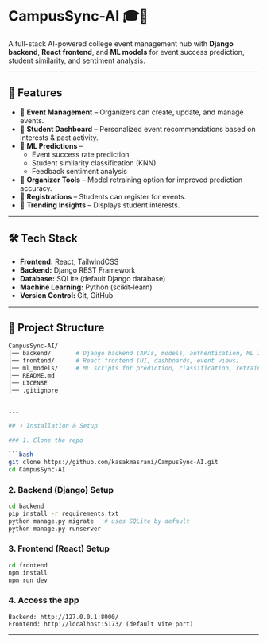 # CampusSync-AI 🎓🤖  
A full-stack AI-powered college event management hub with **Django backend**, **React frontend**, and **ML models** for event success prediction, student similarity, and sentiment analysis.  

---

## 🚀 Features  
- 🔹 **Event Management** – Organizers can create, update, and manage events.  
- 🔹 **Student Dashboard** – Personalized event recommendations based on interests & past activity.  
- 🔹 **ML Predictions** –  
  - Event success rate prediction  
  - Student similarity classification (KNN)  
  - Feedback sentiment analysis  
- 🔹 **Organizer Tools** – Model retraining option for improved prediction accuracy.  
- 🔹 **Registrations** – Students can register for events.  
- 🔹 **Trending Insights** – Displays student interests.  

---

## 🛠 Tech Stack  
- **Frontend:** React, TailwindCSS  
- **Backend:** Django REST Framework  
- **Database:** SQLite (default Django database)  
- **Machine Learning:** Python (scikit-learn)  
- **Version Control:** Git, GitHub  

---

## 📂 Project Structure  
```bash
CampusSync-AI/
│── backend/       # Django backend (APIs, models, authentication, ML integration)
│── frontend/      # React frontend (UI, dashboards, event views)
│── ml_models/     # ML scripts for prediction, classification, retraining
│── README.md
│── LICENSE
│── .gitignore


---

## ⚡ Installation & Setup

### 1. Clone the repo

```bash
git clone https://github.com/kasakmasrani/CampusSync-AI.git
cd CampusSync-AI
```

### 2. Backend (Django) Setup

```bash
cd backend
pip install -r requirements.txt
python manage.py migrate   # uses SQLite by default
python manage.py runserver
```

### 3. Frontend (React) Setup

```bash
cd frontend
npm install
npm run dev
```

### 4. Access the app

```text
Backend: http://127.0.0.1:8000/
Frontend: http://localhost:5173/ (default Vite port)
```

---
